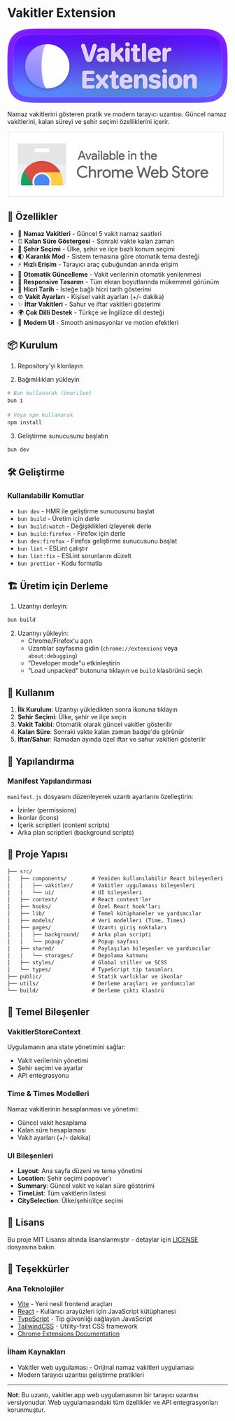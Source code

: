 # Vakitler Extension

![Vakitler Extension Logo](public/banner.png)

Namaz vakitlerini gösteren pratik ve modern tarayıcı uzantısı. Güncel namaz vakitlerini, kalan süreyi ve şehir seçimi özelliklerini içerir.

[![Chrome Web Store](public/chrome-web-storepng.png)](https://chromewebstore.google.com/detail/vakitler/kgjejdjeaibhcfaicponfommechfpail)

## 🚀 Özellikler

- 🕌 **Namaz Vakitleri** - Güncel 5 vakit namaz saatleri
- ⏰ **Kalan Süre Göstergesi** - Sonraki vakte kalan zaman
- 📍 **Şehir Seçimi** - Ülke, şehir ve ilçe bazlı konum seçimi
- 🌓 **Karanlık Mod** - Sistem temasına göre otomatik tema desteği
- ⚡ **Hızlı Erişim** - Tarayıcı araç çubuğundan anında erişim
- 🔄 **Otomatik Güncelleme** - Vakit verilerinin otomatik yenilenmesi
- 📱 **Responsive Tasarım** - Tüm ekran boyutlarında mükemmel görünüm
- 🌙 **Hicri Tarih** - İsteğe bağlı hicri tarih gösterimi
- ⚙️ **Vakit Ayarları** - Kişisel vakit ayarları (+/- dakika)
- ✨ **İftar Vakitleri** - Sahur ve iftar vakitleri gösterimi
- 🌍 **Çok Dilli Destek** - Türkçe ve İngilizce dil desteği
- 🎨 **Modern UI** - Smooth animasyonlar ve motion efektleri

## 📦 Kurulum

1. Repository'yi klonlayın

2. Bağımlılıkları yükleyin

```bash
# Bun kullanarak (önerilen)
bun i

# Veya npm kullanarak
npm install
```

3. Geliştirme sunucusunu başlatın

```bash
bun dev
```

## 🛠️ Geliştirme

### Kullanılabilir Komutlar

- `bun dev` - HMR ile geliştirme sunucusunu başlat
- `bun build` - Üretim için derle
- `bun build:watch` - Değişiklikleri izleyerek derle
- `bun build:firefox` - Firefox için derle
- `bun dev:firefox` - Firefox geliştirme sunucusunu başlat
- `bun lint` - ESLint çalıştır
- `bun lint:fix` - ESLint sorunlarını düzelt
- `bun prettier` - Kodu formatla

## 🏗️ Üretim için Derleme

1. Uzantıyı derleyin:

```bash
bun build
```

2. Uzantıyı yükleyin:
   - Chrome/Firefox'u açın
   - Uzantılar sayfasına gidin (`chrome://extensions` veya `about:debugging`)
   - "Developer mode"u etkinleştirin
   - "Load unpacked" butonuna tıklayın ve `build` klasörünü seçin

## 📱 Kullanım

1. **İlk Kurulum**: Uzantıyı yükledikten sonra ikonuna tıklayın
2. **Şehir Seçimi**: Ülke, şehir ve ilçe seçin
3. **Vakit Takibi**: Otomatik olarak güncel vakitler gösterilir
4. **Kalan Süre**: Sonraki vakte kalan zaman badge'de görünür
5. **İftar/Sahur**: Ramadan ayında özel iftar ve sahur vakitleri gösterilir

## 🔧 Yapılandırma

### Manifest Yapılandırması

`manifest.js` dosyasını düzenleyerek uzantı ayarlarını özelleştirin:

- İzinler (permissions)
- İkonlar (icons)
- İçerik scriptleri (content scripts)
- Arka plan scriptleri (background scripts)

## 📂 Proje Yapısı

```
├── src/
│   ├── components/        # Yeniden kullanılabilir React bileşenleri
│   │   ├── vakitler/      # Vakitler uygulaması bileşenleri
│   │   └── ui/            # UI bileşenleri
│   ├── context/           # React context'ler
│   ├── hooks/             # Özel React hook'ları
│   ├── lib/               # Temel kütüphaneler ve yardımcılar
│   ├── models/            # Veri modelleri (Time, Times)
│   ├── pages/             # Uzantı giriş noktaları
│   │   ├── background/    # Arka plan scripti
│   │   └── popup/         # Popup sayfası
│   ├── shared/            # Paylaşılan bileşenler ve yardımcılar
│   │   └── storages/      # Depolama katmanı
│   ├── styles/            # Global stiller ve SCSS
│   └── types/             # TypeScript tip tanımları
├── public/                # Statik varlıklar ve ikonlar
├── utils/                 # Derleme araçları ve yardımcılar
└── build/                 # Derleme çıktı klasörü
```

## 🌟 Temel Bileşenler

### VakitlerStoreContext

Uygulamanın ana state yönetimini sağlar:

- Vakit verilerinin yönetimi
- Şehir seçimi ve ayarlar
- API entegrasyonu

### Time & Times Modelleri

Namaz vakitlerinin hesaplanması ve yönetimi:

- Güncel vakit hesaplama
- Kalan süre hesaplaması
- Vakit ayarları (+/- dakika)

### UI Bileşenleri

- **Layout**: Ana sayfa düzeni ve tema yönetimi
- **Location**: Şehir seçimi popover'ı
- **Summary**: Güncel vakit ve kalan süre gösterimi
- **TimeList**: Tüm vakitlerin listesi
- **CitySelection**: Ülke/şehir/ilçe seçimi

## 📝 Lisans

Bu proje MIT Lisansı altında lisanslanmıştır - detaylar için [LICENSE](LICENSE) dosyasına bakın.

## 🙏 Teşekkürler

### Ana Teknolojiler

- [Vite](https://vitejs.dev/) - Yeni nesil frontend araçları
- [React](https://reactjs.org/) - Kullanıcı arayüzleri için JavaScript kütüphanesi
- [TypeScript](https://www.typescriptlang.org/) - Tip güvenliği sağlayan JavaScript
- [TailwindCSS](https://tailwindcss.com/) - Utility-first CSS framework
- [Chrome Extensions Documentation](https://developer.chrome.com/docs/extensions/)

### İlham Kaynakları

- Vakitler web uygulaması - Orijinal namaz vakitleri uygulaması
- Modern tarayıcı uzantısı geliştirme pratikleri

---

**Not**: Bu uzantı, vakitler.app web uygulamasının bir tarayıcı uzantısı versiyonudur. Web uygulamasındaki tüm özellikler ve API entegrasyonları korunmuştur.
